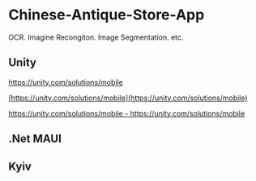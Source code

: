 # Chinese-Antique-Store-App

OCR. Imagine Recongiton. Image Segmentation. etc.

## Unity 

<https://unity.com/solutions/mobile>

[https://unity.com/solutions/mobile](https://unity.com/solutions/mobile)

[https://unity.com/solutions/mobile - <https://unity.com/solutions/mobile>](https://unity.com/solutions/mobile)

## .Net MAUI

## Kyiv 
